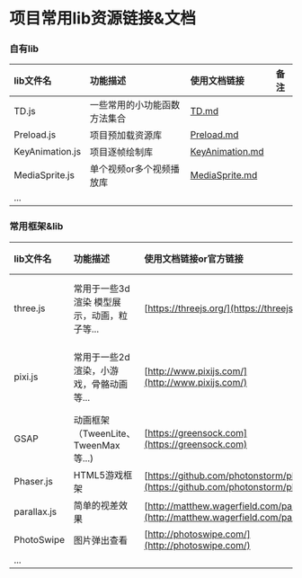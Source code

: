 项目常用lib资源链接&文档
========

### 自有lib  ###

| lib文件名         | 功能描述                   | 使用文档链接                          | 备注                 |
| :--------------- | :----------------------   | :----------------------------------| -------------------- | 
| TD.js            | 一些常用的小功能函数方法集合   |[TD.md](TD.md)                     |                      |
| Preload.js       | 项目预加载资源库           | [Preload.md](Preload.md)           |                      |
| KeyAnimation.js  | 项目逐帧绘制库             |[KeyAnimation.md](KeyAnimation.md)  |                      |
| MediaSprite.js   | 单个视频or多个视频播放库    |[MediaSprite.md](MediaSprite.md)    |                      |
| ...              |                           |                                    |                      |


### 常用框架&lib ###

| lib文件名         | 功能描述                         | 使用文档链接or官方链接                         | 备注                 |
| :--------------- | :----------------------         | :------------------------------------------| -------------------- | 
| three.js         | 常用于一些3d渲染 模型展示，动画，粒子等... |[https://threejs.org/](https://threejs.org/)| [更多资源list](threejs/threejs.md)|
| pixi.js          | 常用于一些2d渲染，小游戏，骨骼动画等... |[http://www.pixijs.com/](http://www.pixijs.com/)|[更多资源list](pixijs/pixijs.md)|
| GSAP              | 动画框架（TweenLite、TweenMax等...) | [https://greensock.com](https://greensock.com)|                  |
| Phaser.js         | HTML5游戏框架                      | [https://github.com/photonstorm/phaser](https://github.com/photonstorm/phaser)|                  |
| parallax.js     |  简单的视差效果                      |[http://matthew.wagerfield.com/parallax/](http://matthew.wagerfield.com/parallax/)|   |
| PhotoSwipe      | 图片弹出查看               |[http://photoswipe.com/](http://photoswipe.com/) |                      |
| ...              |                           |                                    |                      |